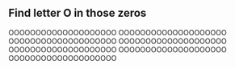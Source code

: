 ## Find letter O in those zeros
OOOOOOOOOOOOOOOOOOOO
OOOOOOOOOOOOOOOOOOOO
OOOOOOOOOOOOOOOOOOOO
OOOOOOOOOOOOOOOOOOOO
OOOOOOOOOOOOOOOOOOOO
OOOOOOOOOOOOOOOOOOOO
OOOOOOOOOOOOOOOOOOOO

